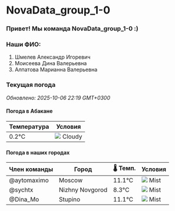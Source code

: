# NovaData_group_1-0
### Привет! Мы команда NovaData_group_1-0 :)

### Наши ФИО:
1. Шмелев Александр Игоревич
2. Моисеева Дина Валерьевна
3. Алпатова Марианна Валерьевна

### Текущая погода
<!-- WEATHER:START -->
_Обновлено: 2025-10-06 22:19 GMT+0300_

#### Погода в Абакане

| Температура | Условия |
|-------------|----------|
| 0.2°C     | ![](https://cdn.weatherapi.com/weather/64x64/night/119.png) Cloudy |

#### Погода в наших городах

| Член команды  | Город               | 🌡️ Темп.  | Условия          |
|---------------|---------------------|-----------|--------------------|
| @aytomaximo    | Moscow              |   11.1°C | ![](https://cdn.weatherapi.com/weather/64x64/night/143.png) Mist         |
| @sychtx        | Nizhny Novgorod     |    8.3°C | ![](https://cdn.weatherapi.com/weather/64x64/night/143.png) Mist         |
| @Dina_Mo       | Stupino             |   11.1°C | ![](https://cdn.weatherapi.com/weather/64x64/night/143.png) Mist         |

<!-- WEATHER:END -->
